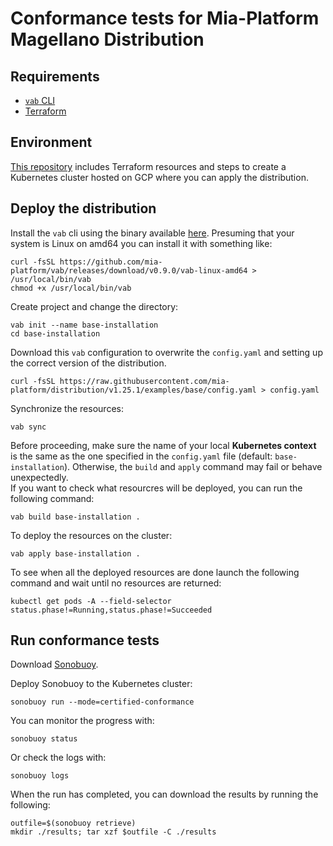# Conformance tests for Mia-Platform Magellano Distribution

## Requirements

- [`vab` CLI](https://github.com/mia-platform/vab)
- [Terraform](https://developer.hashicorp.com/terraform/downloads)

## Environment

[This repository](https://github.com/mia-platform/k8s-conformance-cluster) includes Terraform
resources and steps to create a Kubernetes cluster hosted on GCP where you can apply the distribution.

## Deploy the distribution

Install the `vab` cli using the binary available [here](https://github.com/mia-platform/vab/releases/tag/v0.9.0).
Presuming that your system is Linux on amd64 you can install it with something like:

```shell
curl -fsSL https://github.com/mia-platform/vab/releases/download/v0.9.0/vab-linux-amd64 > /usr/local/bin/vab
chmod +x /usr/local/bin/vab
````

Create project and change the directory:

```shell
vab init --name base-installation
cd base-installation
```

Download this `vab` configuration to overwrite the `config.yaml` and setting up the correct version of the
distribution.

```shell
curl -fsSL https://raw.githubusercontent.com/mia-platform/distribution/v1.25.1/examples/base/config.yaml > config.yaml
```

Synchronize the resources:

```shell
vab sync
```

Before proceeding, make sure the name of your local **Kubernetes context** is the same as the one specified
in the `config.yaml` file (default: `base-installation`). Otherwise, the `build` and `apply` command
may fail or behave unexpectedly.  
If you want to check what resourcres will be deployed, you can run the following command:

```shell
vab build base-installation .
```

To deploy the resources on the cluster:

```shell
vab apply base-installation .
```

To see when all the deployed resources are done launch the following command and wait until no resources are returned:

```shell
kubectl get pods -A --field-selector status.phase!=Running,status.phase!=Succeeded
```

## Run conformance tests

Download [Sonobuoy](https://github.com/vmware-tanzu/sonobuoy).

Deploy Sonobuoy to the Kubernetes cluster:

```shell
sonobuoy run --mode=certified-conformance
```

You can monitor the progress with:

```shell
sonobuoy status
```

Or check the logs with:

```shell
sonobuoy logs
```

When the run has completed, you can download the results by running the following:

```shell
outfile=$(sonobuoy retrieve)
mkdir ./results; tar xzf $outfile -C ./results
```
